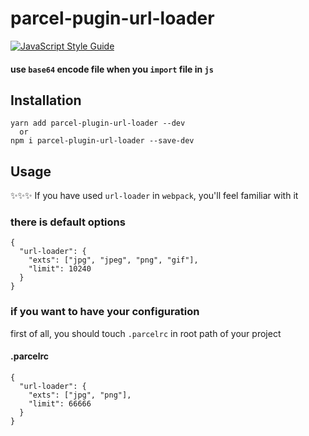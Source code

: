 # parcel-pugin-url-loader  
[![JavaScript Style Guide](https://img.shields.io/badge/code_style-standard-brightgreen.svg)](https://standardjs.com)  

#### use `base64` encode file when you `import` file in `js`    

## Installation
```
yarn add parcel-plugin-url-loader --dev
  or
npm i parcel-plugin-url-loader --save-dev
```


## Usage

✨✨✨ If you have used `url-loader` in `webpack`, you'll feel familiar with it  

### there is default options  
```
{
  "url-loader": {
    "exts": ["jpg", "jpeg", "png", "gif"],
    "limit": 10240
  }
}
```  

### if you want to have your configuration  

first of all, you should touch `.parcelrc` in root path of your project  

#### .parcelrc
```
{
  "url-loader": {
    "exts": ["jpg", "png"],
    "limit": 66666
  }
}

```
